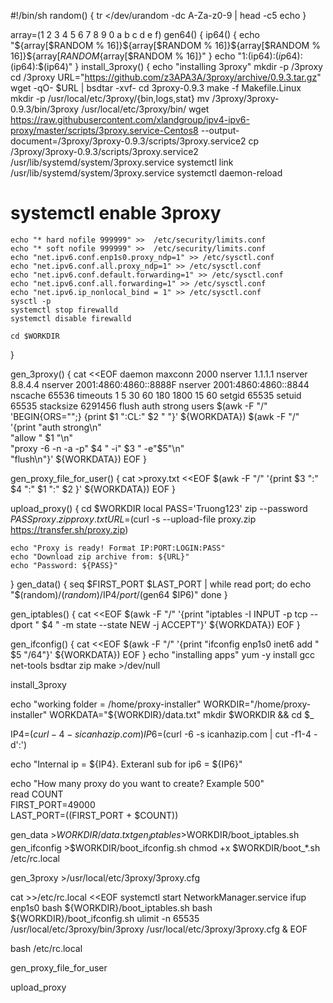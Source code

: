 #!/bin/sh
random() {
	tr </dev/urandom -dc A-Za-z0-9 | head -c5
	echo
}

array=(1 2 3 4 5 6 7 8 9 0 a b c d e f)
gen64() {
	ip64() {
		echo "${array[$RANDOM % 16]}${array[$RANDOM % 16]}${array[$RANDOM % 16]}${array[$RANDOM % 16]${array[$RANDOM % 16]}"
	}
	echo "$1:$(ip64):$(ip64):$(ip64):$(ip64)"
}
install_3proxy() {
    echo "installing 3proxy"
    mkdir -p /3proxy
    cd /3proxy
    URL="https://github.com/z3APA3A/3proxy/archive/0.9.3.tar.gz"
    wget -qO- $URL | bsdtar -xvf-
    cd 3proxy-0.9.3
    make -f Makefile.Linux
    mkdir -p /usr/local/etc/3proxy/{bin,logs,stat}
    mv /3proxy/3proxy-0.9.3/bin/3proxy /usr/local/etc/3proxy/bin/
    wget https://raw.githubusercontent.com/xlandgroup/ipv4-ipv6-proxy/master/scripts/3proxy.service-Centos8 --output-document=/3proxy/3proxy-0.9.3/scripts/3proxy.service2
    cp /3proxy/3proxy-0.9.3/scripts/3proxy.service2 /usr/lib/systemd/system/3proxy.service
    systemctl link /usr/lib/systemd/system/3proxy.service
    systemctl daemon-reload
#    systemctl enable 3proxy
    echo "* hard nofile 999999" >>  /etc/security/limits.conf
    echo "* soft nofile 999999" >>  /etc/security/limits.conf
    echo "net.ipv6.conf.enp1s0.proxy_ndp=1" >> /etc/sysctl.conf
    echo "net.ipv6.conf.all.proxy_ndp=1" >> /etc/sysctl.conf
    echo "net.ipv6.conf.default.forwarding=1" >> /etc/sysctl.conf
    echo "net.ipv6.conf.all.forwarding=1" >> /etc/sysctl.conf
    echo "net.ipv6.ip_nonlocal_bind = 1" >> /etc/sysctl.conf
    sysctl -p
    systemctl stop firewalld
    systemctl disable firewalld

    cd $WORKDIR
}

gen_3proxy() {
    cat <<EOF
daemon
maxconn 2000
nserver 1.1.1.1
nserver 8.8.4.4
nserver 2001:4860:4860::8888F
nserver 2001:4860:4860::8844
nscache 65536
timeouts 1 5 30 60 180 1800 15 60
setgid 65535
setuid 65535
stacksize 6291456 
flush
auth strong
users $(awk -F "/" 'BEGIN{ORS="";} {print $1 ":CL:" $2 " "}' ${WORKDATA})
$(awk -F "/" '{print "auth strong\n" \
"allow " $1 "\n" \
"proxy -6 -n -a -p" $4 " -i" $3 " -e"$5"\n" \
"flush\n"}' ${WORKDATA})
EOF
}

gen_proxy_file_for_user() {
    cat >proxy.txt <<EOF
$(awk -F "/" '{print $3 ":" $4 ":" $1 ":" $2 }' ${WORKDATA})
EOF
}

upload_proxy() {
    cd $WORKDIR
    local PASS='Truong123'
    zip --password $PASS proxy.zip proxy.txt
    URL=$(curl -s --upload-file proxy.zip https://transfer.sh/proxy.zip)

    echo "Proxy is ready! Format IP:PORT:LOGIN:PASS"
    echo "Download zip archive from: ${URL}"
    echo "Password: ${PASS}"

}
gen_data() {
    seq $FIRST_PORT $LAST_PORT | while read port; do
        echo "$(random)/$(random)/$IP4/$port/$(gen64 $IP6)"
    done
}

gen_iptables() {
    cat <<EOF
    $(awk -F "/" '{print "iptables -I INPUT -p tcp --dport " $4 "  -m state --state NEW -j ACCEPT"}' ${WORKDATA}) 
EOF
}

gen_ifconfig() {
    cat <<EOF
$(awk -F "/" '{print "ifconfig enp1s0 inet6 add " $5 "/64"}' ${WORKDATA})
EOF
}
echo "installing apps"
yum -y install gcc net-tools bsdtar zip make >/dev/null

install_3proxy

echo "working folder = /home/proxy-installer"
WORKDIR="/home/proxy-installer"
WORKDATA="${WORKDIR}/data.txt"
mkdir $WORKDIR && cd $_

IP4=$(curl -4 -s icanhazip.com)
IP6=$(curl -6 -s icanhazip.com | cut -f1-4 -d':')

echo "Internal ip = ${IP4}. Exteranl sub for ip6 = ${IP6}"

echo "How many proxy do you want to create? Example 500"	
read COUNT	
FIRST_PORT=49000	
LAST_PORT=$(($FIRST_PORT + $COUNT))

gen_data >$WORKDIR/data.txt
gen_iptables >$WORKDIR/boot_iptables.sh
gen_ifconfig >$WORKDIR/boot_ifconfig.sh
chmod +x $WORKDIR/boot_*.sh /etc/rc.local

gen_3proxy >/usr/local/etc/3proxy/3proxy.cfg

cat >>/etc/rc.local <<EOF
systemctl start NetworkManager.service
ifup enp1s0
bash ${WORKDIR}/boot_iptables.sh
bash ${WORKDIR}/boot_ifconfig.sh
ulimit -n 65535
/usr/local/etc/3proxy/bin/3proxy /usr/local/etc/3proxy/3proxy.cfg &
EOF

bash /etc/rc.local

gen_proxy_file_for_user

upload_proxy
